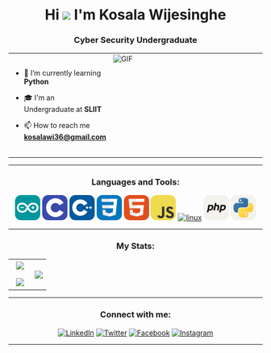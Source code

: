 <h1 align="center">Hi <img src="https://media.giphy.com/media/hvRJCLFzcasrR4ia7z/giphy.gif" width="35"> I'm Kosala Wijesinghe</h1>
<h3 align="center">Cyber Security Undergraduate</h3>


<table align="center">
<tr border="none">
<td width="80%" align="left">

- 🌱 I’m currently learning **Python**

- 🎓 I'm an Undergraduate at **SLIIT**

- 📫 How to reach me **kosalawi36@gmail.com**

</td>
<td>

  <img align="right" alt="GIF" height="200px" width="360" src="https://media.giphy.com/media/Ah3zHH7hvsSB2/giphy.gif" />

  
  </td>
</tr>
</table>


<!--language start-->
---
<h3 align="center">Languages and Tools:</h3>
<p align="center">
  <a href="https://www.arduino.cc/" target="_blank" rel="noreferrer"><img src="https://github.com/tandpfun/skill-icons/blob/main/icons/Arduino.svg" alt="arduino" width="50" height="50"/></a>
  <a href="https://www.cprogramming.com/" target="_blank" rel="noreferrer"><img src="https://github.com/tandpfun/skill-icons/blob/main/icons/C.svg" alt="c" width="50" height="50"/></a>
  <a href="https://www.w3schools.com/cpp/" target="_blank" rel="noreferrer"><img src="https://github.com/tandpfun/skill-icons/blob/main/icons/CPP.svg" alt="cplusplus" width="50" height="50"/></a>
  <a href="https://www.w3schools.com/css/" target="_blank" rel="noreferrer"><img src="https://github.com/tandpfun/skill-icons/blob/main/icons/CSS.svg" alt="css3" width="50" height="50"/></a>
  <a href="https://www.w3.org/html/" target="_blank" rel="noreferrer"><img src="https://github.com/tandpfun/skill-icons/blob/main/icons/HTML.svg" alt="html5" width="50" height="50"/></a>
  <a href="https://developer.mozilla.org/en-US/docs/Web/JavaScript" target="_blank" rel="noreferrer"><img src="https://github.com/tandpfun/skill-icons/blob/main/icons/JavaScript.svg" alt="javascript" width="50" height="50"/></a>
  <a href="https://www.linux.org/" target="_blank" rel="noreferrer"><img src="https://github.com/Scar1109/skill-icons/blob/main/icons/Linux-Light.svg" alt="linux" width="50" height="50"/></a>
  <a href="https://www.php.net" target="_blank" rel="noreferrer"><img src="https://github.com/tandpfun/skill-icons/blob/main/icons/PHP-Light.svg" alt="php" width="50" height="50"/></a>
  <a href="https://www.python.org" target="_blank" rel="noreferrer"><img src="https://github.com/tandpfun/skill-icons/blob/main/icons/Python-Light.svg" alt="python" width="50" height="50"/></a>
</p>

<!--language end-->

---


<!--stats start-->
<h3 align="center">My Stats:</h3>
<p align="center">
<table align="center">
<tr border="none">
<td width="60%" align="center">
  
<img  align="center"  src="https://github-readme-stats.vercel.app/api?username=kosalawijesinghe&theme=dark&show_icons=true&count_private=true" />
<br></br>
<img src="https://github-readme-streak-stats.herokuapp.com/?user=kosalawijesinghe&theme=dark&hide_border=false" /> 
</td>

<td width="50%" align="center">

<img  align="center"  src="https://github-readme-stats.anuraghazra1.vercel.app/api/top-langs/?username=kosalawijesinghe&theme=dark&hide_border=false&no-bg=true&no-frame=true&langs_count=10"/>
  
</td>
</tr>
</table>

<!--stats end-->

---

<!--socials start-->
<h3 align="center">Connect with me:</h3>
<p align="center">
  <a href="https://www.linkedin.com/in/kosala-wijesinghe-5b2986289/" target="blank"><img align="center" src="https://raw.githubusercontent.com/rahuldkjain/github-profile-readme-generator/master/src/images/icons/Social/linked-in-alt.svg" alt="LinkedIn" height="50" width="50" /></a>
  <a href="https://twitter.com/kosala_w_" target="blank"><img align="center" src="https://raw.githubusercontent.com/rahuldkjain/github-profile-readme-generator/master/src/images/icons/Social/twitter.svg" alt="Twitter" height="50" width="50" /></a>
  <a href="https://fb.com/kosala.wi" target="blank"><img align="center" src="https://raw.githubusercontent.com/rahuldkjain/github-profile-readme-generator/master/src/images/icons/Social/facebook.svg" alt="Facebook" height="50" width="50" /></a>
  <a href="https://instagram.com/kosala_w_" target="blank"><img align="center" src="https://raw.githubusercontent.com/rahuldkjain/github-profile-readme-generator/master/src/images/icons/Social/instagram.svg" alt="Instagram" height="50" width="50" /></a>
</p>



<!--socials end-->
---
